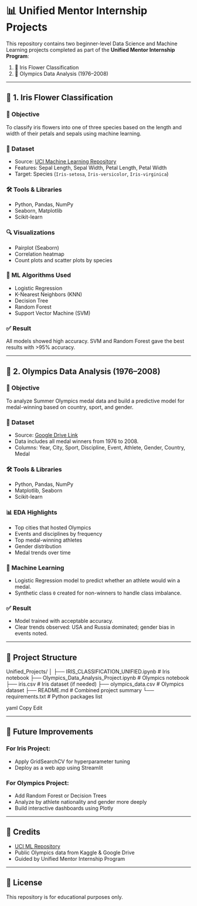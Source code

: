 # 📊 Unified Mentor Internship Projects

This repository contains two beginner-level Data Science and Machine Learning projects completed as part of the **Unified Mentor Internship Program**:

1. 🌸 Iris Flower Classification  
2. 🏅 Olympics Data Analysis (1976–2008)

---

## 🌸 1. Iris Flower Classification

### 📌 Objective
To classify iris flowers into one of three species based on the length and width of their petals and sepals using machine learning.

### 📂 Dataset
- Source: [UCI Machine Learning Repository](https://archive.ics.uci.edu/ml/datasets/iris)
- Features: Sepal Length, Sepal Width, Petal Length, Petal Width
- Target: Species (`Iris-setosa`, `Iris-versicolor`, `Iris-virginica`)

### 🛠 Tools & Libraries
- Python, Pandas, NumPy
- Seaborn, Matplotlib
- Scikit-learn

### 🔍 Visualizations
- Pairplot (Seaborn)
- Correlation heatmap
- Count plots and scatter plots by species

### 🤖 ML Algorithms Used
- Logistic Regression
- K-Nearest Neighbors (KNN)
- Decision Tree
- Random Forest
- Support Vector Machine (SVM)

### ✅ Result
All models showed high accuracy. SVM and Random Forest gave the best results with >95% accuracy.

---

## 🏅 2. Olympics Data Analysis (1976–2008)

### 📌 Objective
To analyze Summer Olympics medal data and build a predictive model for medal-winning based on country, sport, and gender.

### 📂 Dataset
- Source: [Google Drive Link](https://drive.google.com/file/d/1EHMliUCEb8k6VhkpxK00oaY6GQtkwrhg/view?usp=sharing)
- Data includes all medal winners from 1976 to 2008.
- Columns: Year, City, Sport, Discipline, Event, Athlete, Gender, Country, Medal

### 🛠 Tools & Libraries
- Python, Pandas, NumPy
- Matplotlib, Seaborn
- Scikit-learn

### 📊 EDA Highlights
- Top cities that hosted Olympics
- Events and disciplines by frequency
- Top medal-winning athletes
- Gender distribution
- Medal trends over time

### 🤖 Machine Learning
- Logistic Regression model to predict whether an athlete would win a medal.
- Synthetic class `0` created for non-winners to handle class imbalance.

### ✅ Result
- Model trained with acceptable accuracy.
- Clear trends observed: USA and Russia dominated; gender bias in events noted.

---

## 📁 Project Structure

Unified_Projects/
│
├── IRIS_CLASSIFICATION_UNIFIED.ipynb # Iris notebook
├── Olympics_Data_Analysis_Project.ipynb # Olympics notebook
├── iris.csv # Iris dataset (if needed)
├── olympics_data.csv # Olympics dataset
├── README.md # Combined project summary
└── requirements.txt # Python packages list

yaml
Copy
Edit

---

## 🚀 Future Improvements

### For Iris Project:
- Apply GridSearchCV for hyperparameter tuning
- Deploy as a web app using Streamlit

### For Olympics Project:
- Add Random Forest or Decision Trees
- Analyze by athlete nationality and gender more deeply
- Build interactive dashboards using Plotly

---

## 🙌 Credits

- [UCI ML Repository](https://archive.ics.uci.edu/ml/datasets/iris)
- Public Olympics data from Kaggle & Google Drive
- Guided by Unified Mentor Internship Program

---

## 📜 License
This repository is for educational purposes only.
